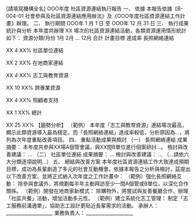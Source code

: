 

[請填寫機構全名] OOO年度 社區資源連結執行報告
一、 依據
本報告依據《B-004-01 社會參與及社區資源連結應用辦法》及《OOO年度社區資源連結工作計畫》辦理。
二、 執行期間
OOO年 1 月 1 日 至 OOO年 12 月 31 日
三、 執行成果統計與分析
本年度共辦理 XX 場次的社區資源連結活動，各類資源運用情形統計如下：
資源分類/月份
1月
2月
...
12月
合計
計畫目標
達成率
長照網絡連結




XX
4
XX%
社區單位連結




XX
2
XX%
在地商家連結




XX
4
XX%
志工與教育資源




XX
10
XX%
跨專業資源




XX
4
XX%
照顧者支持




XX
1
XX%
總計




XX
25
XX%
【趨勢分析】
（範例） 本年度「志工與教育資源」連結場次最高，顯示此類資源導入最為穩定。而「長照網絡連結」達成率較低，分析原因為...，將列為次年度重點改善項目。
四、 重點活動成果與檢討
（一） 長照網絡連結
成果摘要： 本年度共參與XX場A個管會議，與XX間B單位進行個案研討...。
檢討與改善建議： ...
（二） 社區單位連結
成果摘要： ...
檢討與改善建議： ...
（...請依六大分類逐項說明...）
五、 總結與改善方案
本年度社區資源連結工作大致達成預期目標，成功為長輩創造了多元的社會互動機會。依據本報告之分析與檢討，茲提出以下改善方案，並將正式納入次年度之工作計畫中：
（範例）強化長照網絡互動： 除參與會議外，將規劃每半年主動拜訪至少一間A個管或B單位，以深化合作關係。
（範例）開發在地商家新模式： 除購物外，將嘗試與友善餐廳合作，辦理「社區共餐」活動，增加活動多元性。
（範例）建立系統化志工管理： 制定「志工服務前溝通單」，協助志工設計更貼近長輩需求的活動。
承辦人： ____________________ 業務負責人： ____________________
